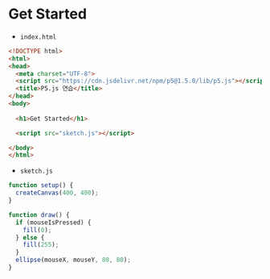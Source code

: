 # Get Started

- `index.html`

```html
<!DOCTYPE html>
<html>
<head>
  <meta charset="UTF-8">
  <script src="https://cdn.jsdelivr.net/npm/p5@1.5.0/lib/p5.js"></script>
  <title>P5.js 연습</title>
</head>
<body>
  
  <h1>Get Started</h1>

  <script src="sketch.js"></script>

</body>
</html>
```


- `sketch.js`

```javascript
function setup() {
  createCanvas(400, 400);
}

function draw() {
  if (mouseIsPressed) {
    fill(0);
  } else {
    fill(255);
  }
  ellipse(mouseX, mouseY, 80, 80);
}
```
